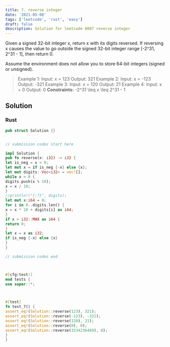 ```yaml
---
title: 7. reverse integer
date: '2021-05-08'
tags: ['leetcode', 'rust', 'easy']
draft: false
description: Solution for leetcode 0007 reverse integer
---
```




Given a signed 32-bit integer x, return x with its digits reversed. If reversing x causes the value to go outside the signed 32-bit integer range [-2^31, 2^31 - 1], then return 0.

Assume the environment does not allow you to store 64-bit integers (signed or unsigned).



>   Example 1:
>   Input: x <TeX>=</TeX> 123
>   Output: 321
>   Example 2:
>   Input: x <TeX>=</TeX> -123
>   Output: -321
>   Example 3:
>   Input: x <TeX>=</TeX> 120
>   Output: 21
>   Example 4:
>   Input: x <TeX>=</TeX> 0
>   Output: 0
**Constraints:**
>   	-2^31 <TeX>\leq</TeX> x <TeX>\leq</TeX> 2^31 - 1


## Solution


### Rust
```rust
pub struct Solution {}


// submission codes start here

impl Solution {
pub fn reverse(x: i32) -> i32 {
let is_neg = x < 0;
let mut x = if is_neg {-x} else {x};
let mut digits: Vec<i32> = vec![];
while x > 0 {
digits.push(x % 10);
x = x / 10;
}
//println!("{:?}", digits);
let mut x:i64 = 0;
for i in 0..digits.len() {
x = x * 10 + digits[i] as i64;
}
if x > i32::MAX as i64 {
return 0;
}
let x = x as i32;
if is_neg {-x} else {x}
}
}

// submission codes end



#[cfg(test)]
mod tests {
use super::*;



#[test]
fn test_7() {
assert_eq!(Solution::reverse(123), 321);
assert_eq!(Solution::reverse(-123), -321);
assert_eq!(Solution::reverse(120), 21);
assert_eq!(Solution::reverse(0), 0);
assert_eq!(Solution::reverse(1534236469), 0);
}
}



```
